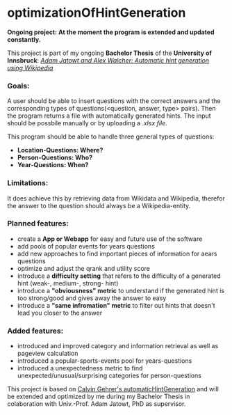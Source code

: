 # optimizationOfHintGeneration 

**Ongoing project: At the moment the program is extended and updated constantly.**

This project is part of my ongoing **Bachelor Thesis** of the **University of Innsbruck**: 
[*Adam Jatowt and Alex Walcher: Automatic hint generation using Wikipedia*](https://ds-informatik.uibk.ac.at/doku.php?id=current_topics)


### **Goals:**
A user should be able to insert questions with the correct answers and the corresponding types of questions(<question, answer, type> pairs).
Then the program returns a file with automatically generated hints. The input should be possbile manually or by uploading a *.xlsx file*. 

This program should be able to handle three general types of questions: 

 - **Location-Questions: Where?** 
 - **Person-Questions: Who?** 
 - **Year-Questions: When?** 

### **Limitations:**
It does achieve this by retrieving data from Wikidata and Wikipedia, therefor the answer to the question should always be a Wikipedia-entity.

### **Planned features:**

- create a **App or Webapp** for easy and future use of the software
- add pools of popular events for years questions
- add new approaches to find important pieces of information for aears questions
- optimize and adjust the qrank and utility score 
- introduce a **difficulty setting** that refers to the difficulty of a generated hint (weak-, medium-, strong- hint)
- introduce a **"obviousness" metric** to understand if the generated hint is too strong/good and gives away the answer to easy
- introduce a **"same infromation" metric** to filter out hints that doesn't lead you closer to the answer

### **Added features:**
- introduced and improved category and information retrieval as well as pageview calculation
- introduced a popular-sports-events pool for years-questions
- introduced a unexpectedness metric to find unexpected/unusual/surprising categories for person-questions

This project is based on [Calvin Gehrer's automaticHintGeneration](https://github.com/calvingehrer/automaticHintGeneration#readme) and will be extended and optimized by me during my Bachelor Thesis in colaboration with Univ.-Prof. Adam Jatowt, PhD as supervisor. 
